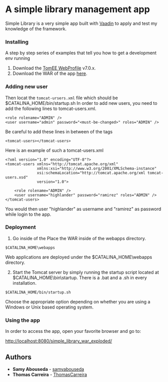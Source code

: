 # A simple library management app
Simple Library is a very simple app built with [Vaadin](https://vaadin.com/) to apply and test my knowledge of the framework.

### Installing

A step by step series of examples that tell you how to get a development env running
1. Download the [TomEE WebProfile](https://tomee.apache.org/download-ng.html) v7.0.x.
2. Download the WAR of the app [here](http://somelink.com).

### Adding new user
Then locat the `tomcat-ursers.xml` file which should be   $CATALINA_HOME/bin/startup.sh
In order to add new users, you need to add the following lines to tomcat-users.xml.
```
<role rolename="ADMIN" />
<user username="admin" password="<must-be-changed>" roles="ADMIN" />
```
Be careful to add these lines in between of the tags
```
<tomcat-users></tomcat-users>
```

Here is an example of such a tomcat-users.xml
```
<?xml version="1.0" encoding="UTF-8"?>
<tomcat-users xmlns="http://tomcat.apache.org/xml"
              xmlns:xsi="http://www.w3.org/2001/XMLSchema-instance"
              xsi:schemaLocation="http://tomcat.apache.org/xml tomcat-users.xsd"
              version="1.0">
              
    <role rolename="ADMIN" />
    <user username="highlander" password="ramirez" roles="ADMIN" />
</tomcat-users>
```

You would then user "highlander" as username and "ramirez" as password while login to the app.

### Deployment
1. Go inside of the Place the WAR inside of the webapps directory.
```
$CATALINA_HOME\webapps 
```
Web applications are deployed under the $CATALINA_HOME\webapps directory.

2. Start the Tomcat server by simply running the startup script located at $CATALINA_HOME\bin\startup. There is a .bat and a .sh in every installation.

```
$CATALINA_HOME/bin/startup.sh
```
Choose the appropriate option depending on whether you are using a Windows or Unix based operating system.

### Using the app
In order to access the app, open your favorite browser and go to:

[http://localhost:8080/simple_library_war_exploded/](http://localhost:8080/simple_library_war_exploded/)

## Authors

* **Samy Abouseda** - [samyabouseda](https://github.com/samyabouseda)
* **Thomas Carreira** - [ThomasCarreira](https://github.com/ThomasCarreira)
